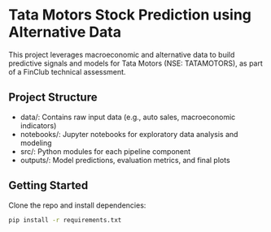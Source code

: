 # Tata Motors Stock Prediction using Alternative Data

This project leverages macroeconomic and alternative data to build predictive signals and models for Tata Motors (NSE: TATAMOTORS), as part of a FinClub technical assessment.

## Project Structure

- data/: Contains raw input data (e.g., auto sales, macroeconomic indicators)
- notebooks/: Jupyter notebooks for exploratory data analysis and modeling
- src/: Python modules for each pipeline component
- outputs/: Model predictions, evaluation metrics, and final plots

## Getting Started

Clone the repo and install dependencies:

```bash
pip install -r requirements.txt

